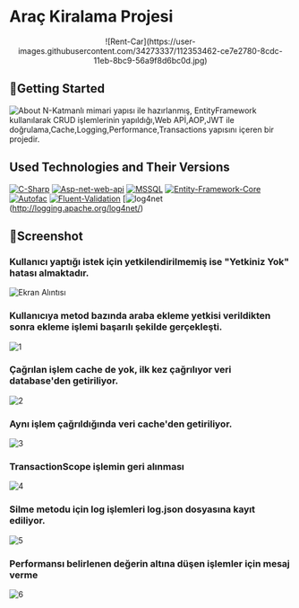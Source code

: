 #  **Araç Kiralama Projesi**
<p align="center"> ![Rent-Car](https://user-images.githubusercontent.com/34273337/112353462-ce7e2780-8cdc-11eb-8bc9-56a9f8d6bc0d.jpg)</p>

## :pushpin:Getting Started
![About](https://user-images.githubusercontent.com/34273337/112353263-a42c6a00-8cdc-11eb-9c99-f24a3f2cc1bd.png)
N-Katmanlı mimari yapısı ile hazırlanmış, EntityFramework kullanılarak CRUD işlemlerinin yapıldığı,Web APİ,AOP,JWT ile doğrulama,Cache,Logging,Performance,Transactions yapısını içeren bir projedir.
## Used Technologies and Their Versions
[![C-Sharp](https://img.shields.io/badge/C%23-239120?style=for-the-badge&logo=c-sharp&logoColor=white)](https://docs.microsoft.com/en-us/dotnet/csharp/)
[![Asp-net-web-api](https://img.shields.io/badge/ASP.NET%20Web%20API-5C2D91?style=for-the-badge&logo=.net&logoColor=white)](https://dotnet.microsoft.com/apps/aspnet)
[![MSSQL](https://img.shields.io/badge/MSSQL-004880?style=for-the-badge&logo=microsoft-sql-server&logoColor=white)](https://www.microsoft.com/en-us/sql-server/sql-server-2019?rtc=2)
[![Entity-Framework-Core](https://img.shields.io/badge/Entity%20Framework%20Core%20v3.1.1-004880?style=for-the-badge&logo=nuget&logoColor=white)](https://docs.microsoft.com/en-us/ef/)
[![Autofac](https://img.shields.io/badge/Autofac%20v6.1-004880?style=for-the-badge&logo=nuget&logoColor=white)](https://autofac.org/)
[![Fluent-Validation](https://img.shields.io/badge/Fluent%20Validation%20v9.5.1-004880?style=for-the-badge&logo=nuget&logoColor=white)](https://fluentvalidation.net/)
[![log4net](https://img.shields.io/badge/log4net%20v2.0.12-004880?style=for-the-badge&logo=nuget&logoColor=white)(http://logging.apache.org/log4net/)
## :pushpin:Screenshot

### Kullanıcı yaptığı istek  için yetkilendirilmemiş ise "Yetkiniz Yok" hatası almaktadır.
![Ekran Alıntısı](https://user-images.githubusercontent.com/34273337/110037872-10582580-7d50-11eb-96ee-5a57b133cd33.PNG)
  
### Kullanıcıya metod bazında araba ekleme yetkisi verildikten sonra ekleme işlemi başarılı şekilde gerçekleşti.
![1](https://user-images.githubusercontent.com/34273337/110038142-66c56400-7d50-11eb-8f53-7c8b1ccf54b8.PNG)

### Çağrılan işlem cache de yok, ilk kez çağrılıyor veri database'den getiriliyor.
![2](https://user-images.githubusercontent.com/34273337/110038229-83619c00-7d50-11eb-995b-3cbbe0be2402.PNG)

### Aynı işlem çağrıldığında  veri cache'den getiriliyor.
![3](https://user-images.githubusercontent.com/34273337/110038287-97a59900-7d50-11eb-8d59-70aae7099819.PNG)

### TransactionScope işlemin geri alınması
![4](https://user-images.githubusercontent.com/34273337/110038369-b4da6780-7d50-11eb-88df-01da954ea8a0.PNG)
 
### Silme metodu için log işlemleri  log.json dosyasına kayıt ediliyor. 
![5](https://user-images.githubusercontent.com/34273337/110038398-c28fed00-7d50-11eb-9c6e-2fcf17fbd1bd.PNG)

### Performansı belirlenen değerin altına düşen işlemler için mesaj verme 
![6](https://user-images.githubusercontent.com/34273337/110038446-d0de0900-7d50-11eb-8b14-93946c05a194.PNG)


